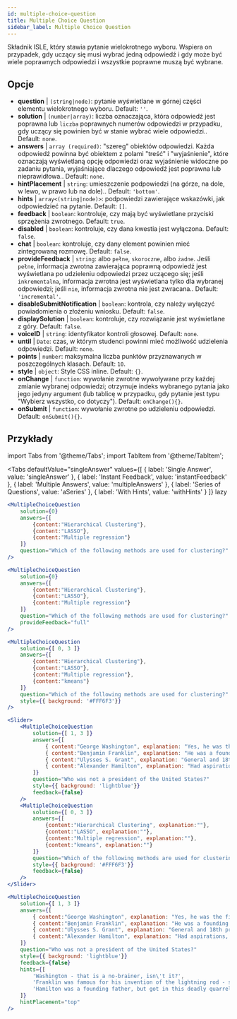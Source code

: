 ```yaml
---
id: multiple-choice-question 
title: Multiple Choice Question
sidebar_label: Multiple Choice Question
---
```


Składnik ISLE, który stawia pytanie wielokrotnego wyboru. Wspiera on przypadek, gdy uczący się musi wybrać jedną odpowiedź i gdy może być wiele poprawnych odpowiedzi i wszystkie poprawne muszą być wybrane.

## Opcje

* __question__ | `(string|node)`: pytanie wyświetlane w górnej części elementu wielokrotnego wyboru. Default: `''`.
* __solution__ | `(number|array)`: liczba oznaczająca, która odpowiedź jest poprawna lub `liczba` poprawnych numerów odpowiedzi w przypadku, gdy uczący się powinien być w stanie wybrać wiele odpowiedzi.. Default: `none`.
* __answers__ | `array (required)`: "szereg" obiektów odpowiedzi. Każda odpowiedź powinna być obiektem z polami "treść" i "wyjaśnienie", które oznaczają wyświetlaną opcję odpowiedzi oraz wyjaśnienie widoczne po zadaniu pytania, wyjaśniające dlaczego odpowiedź jest poprawna lub nieprawidłowa.. Default: `none`.
* __hintPlacement__ | `string`: umieszczenie podpowiedzi (na górze, na dole, w lewo, w prawo lub na dole).. Default: `'bottom'`.
* __hints__ | `array<(string|node)>`: podpowiedzi zawierające wskazówki, jak odpowiedzieć na pytanie. Default: `[]`.
* __feedback__ | `boolean`: kontroluje, czy mają być wyświetlane przyciski sprzężenia zwrotnego. Default: `true`.
* __disabled__ | `boolean`: kontroluje, czy dana kwestia jest wyłączona. Default: `false`.
* __chat__ | `boolean`: kontroluje, czy dany element powinien mieć zintegrowaną rozmowę. Default: `false`.
* __provideFeedback__ | `string`: albo `pełne`, `skoroczne`, albo `żadne`. Jeśli `pełne`, informacja zwrotna zawierająca poprawną odpowiedź jest wyświetlana po udzieleniu odpowiedzi przez uczącego się; jeśli `inkrementalna`, informacja zwrotna jest wyświetlana tylko dla wybranej odpowiedzi; jeśli `nie`, informacja zwrotna nie jest zwracana.. Default: `'incremental'`.
* __disableSubmitNotification__ | `boolean`: kontrola, czy należy wyłączyć powiadomienia o złożeniu wniosku. Default: `false`.
* __displaySolution__ | `boolean`: kontroluje, czy rozwiązanie jest wyświetlane z góry. Default: `false`.
* __voiceID__ | `string`: identyfikator kontroli głosowej. Default: `none`.
* __until__ | `Date`: czas, w którym studenci powinni mieć możliwość udzielenia odpowiedzi. Default: `none`.
* __points__ | `number`: maksymalna liczba punktów przyznawanych w poszczególnych klasach. Default: `10`.
* __style__ | `object`: Style CSS inline. Default: `{}`.
* __onChange__ | `function`: wywołanie zwrotne wywoływane przy każdej zmianie wybranej odpowiedzi; otrzymuje indeks wybranego pytania jako jego jedyny argument (lub tablicę w przypadku, gdy pytanie jest typu "Wybierz wszystko, co dotyczy"). Default: `onChange(){}`.
* __onSubmit__ | `function`: wywołanie zwrotne po udzieleniu odpowiedzi. Default: `onSubmit(){}`.


## Przykłady

import Tabs from '@theme/Tabs';
import TabItem from '@theme/TabItem';

<Tabs
    defaultValue="singleAnswer"
    values={[
        { label: 'Single Answer', value: 'singleAnswer' },
        { label: 'Instant Feedback', value: 'instantFeedback' },
        { label: 'Multiple Answers', value: 'multipleAnswers' },
        { label: 'Series of Questions', value: 'aSeries' },
        { label: 'With Hints', value: 'withHints' }
    ]}
    lazy
>

<TabItem value="singleAnswer">

```jsx live
<MultipleChoiceQuestion
    solution={0}
    answers={[
        {content:"Hierarchical Clustering"},
        {content:"LASSO"},
        {content:"Multiple regression"}
    ]}
    question="Which of the following methods are used for clustering?"
/>
```

</TabItem>

<TabItem value="instantFeedback">

```jsx live
<MultipleChoiceQuestion
    solution={0}
    answers={[
        {content:"Hierarchical Clustering"},
        {content:"LASSO"},
        {content:"Multiple regression"}
    ]}
    question="Which of the following methods are used for clustering?"
    provideFeedback="full"
/>
```

</TabItem>

<TabItem value="multipleAnswers">

```jsx live
<MultipleChoiceQuestion
    solution={[ 0, 3 ]}
    answers={[
        {content:"Hierarchical Clustering"},
        {content:"LASSO"},
        {content:"Multiple regression"},
        {content:"kmeans"}
    ]}
    question="Which of the following methods are used for clustering?"
    style={{ background: '#FFF6F3'}}
/>
```

</TabItem>

<TabItem value="aSeries">

```jsx live
<Slider>
    <MultipleChoiceQuestion
        solution={[ 1, 3 ]}
        answers={[
            { content:"George Washington", explanation: "Yes, he was the first president." },
            { content:"Benjamin Franklin", explanation: "He was a founding father."},
            { content:"Ulysses S. Grant", explanation: "General and 18th president." },
            { content:"Alexander Hamilton", explanation: "Had aspirations, but died in a duel." }
        ]}
        question="Who was not a president of the United States?"
        style={{ background: 'lightblue'}}
        feedback={false}
    />
    <MultipleChoiceQuestion
        solution={[ 0, 3 ]}
        answers={[
            {content:"Hierarchical Clustering", explanation:""},
            {content:"LASSO", explanation:""},
            {content:"Multiple regression", explanation:""},
            {content:"kmeans", explanation:""}
        ]}
        question="Which of the following methods are used for clustering?"
        style={{ background: '#FFF6F3'}}
        feedback={false}
    />
</Slider>
```

</TabItem>

<TabItem value="withHints">

```jsx live
<MultipleChoiceQuestion
    solution={[ 1, 3 ]}
    answers={[
        { content:"George Washington", explanation: "Yes, he was the first president." },
        { content:"Benjamin Franklin", explanation: "He was a founding father."},
        { content:"Ulysses S. Grant", explanation: "General and 18th president." },
        { content:"Alexander Hamilton", explanation: "Had aspirations, but died in a duel." }
    ]}
    question="Who was not a president of the United States?"
    style={{ background: 'lightblue'}}
    feedback={false}
    hints={[
        'Washington - that is a no-brainer, isn\'t it?',
        'Franklin was famous for his invention of the lightning rod - so why become more?',
        'Hamilton was a founding father, but got in this deadly quarrel with Aaron Burr.',
    ]}
    hintPlacement="top"
/>
```

</TabItem>

</Tabs>
